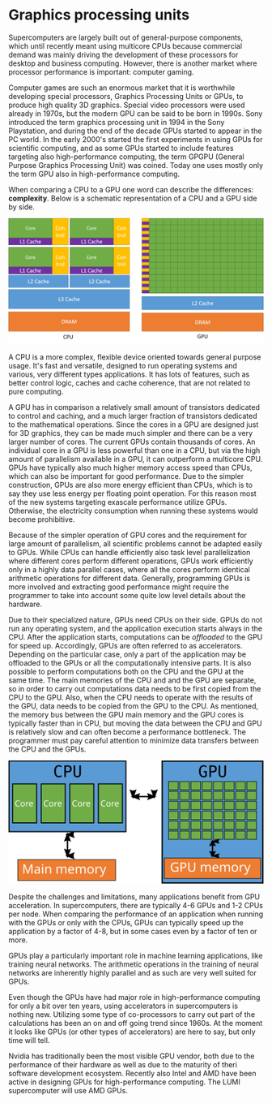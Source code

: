 <!-- Includes material from "Supercomputing" online-course (https://www.futurelearn.com/courses/supercomputing/)
by Edinburgh Supercomputing Center (EPCC), licensed under Creative Commons SA-BY -->

# Graphics processing units

Supercomputers are largely built out of general-purpose components, which
until recently meant using multicore CPUs because commercial demand was mainly
driving the development of these processors for desktop and business
computing. However, there is another market where processor performance is
important: computer gaming.

Computer games are such an enormous market that it is worthwhile developing
special processors, Graphics Processing Units or GPUs, to produce high quality
3D graphics. Special video processors were used already in 1970s, but the
modern GPU can be said to be born in 1990s. Sony introduced the term graphics
processing unit in 1994 in the Sony Playstation, and during the end of the
decade GPUs started to appear in the PC world. In the early 2000's started the
first experiments in using GPUs for scientific computing, and as some GPUs
started to include features targeting also high-performance computing, the
term GPGPU (General Purpose Graphics Processing Unit) was coined. Today one
uses mostly only the term GPU also in high-performance computing.

When comparing a CPU to a GPU one word can describe the differences:
**complexity**. Below is a schematic representation of a CPU and a GPU side
by side.


<!-- Image source https://docs.nvidia.com/cuda/cuda-c-programming-guide/ 
     copyright  NVIDIA Corporation -->
![CPU vs. GPU. Arithmetic Units](images/CPU_vs_GPU_alu.png)

A CPU is a more complex, flexible device oriented towards general purpose
usage. It's fast and versatile, designed to run operating systems and various,
very different types applications. It has lots of features, such as better
control logic, caches and cache coherence, that are not related to pure
computing.

A GPU has in comparison a relatively small amount of transistors dedicated to
control and caching, and a much larger fraction of transistors dedicated to
the mathematical operations. Since the cores in a GPU are designed just for 3D
graphics, they can be made much simpler and there can be a very larger number
of cores. The current GPUs contain thousands of cores. An individual core in
a GPU is less powerful than one in a CPU, but via the high amount of
parallelism available in a GPU, it can outperform a multicore CPU. GPUs have
typically also much higher memory access speed than CPUs, which can also be
important for good performance. Due to the simpler construction, GPUs are
also more energy efficient than CPUs, which is to say they use less energy per
floating point operation. For this reason most of the new systems targeting
exascale performance utilize GPUs. Otherwise, the electricity consumption when
running these systems would become prohibitive.

Because of the simpler operation of GPU cores and the requirement for large
amount of parallelism, all scientific problems cannot be adapted easily to
GPUs. While CPUs can handle efficiently also task level parallelization where
different cores perform different operations, GPUs work efficiently only in a
highly data parallel cases, where all the cores perform identical arithmetic
operations for different data. Generally, programming GPUs is more involved
and extracting good performance might require the programmer to take into
account some quite low level details about the hardware.

Due to their specialized nature, GPUs need CPUs on their side. GPUs do not run
any operating system, and the application execution starts always in the CPU.
After the application starts, computations can be *offloaded* to the GPU for
speed up. Accordingly, GPUs are often referred to as accelerators. Depending
on the particular case, only a part of the application may be offloaded to the
GPUs or all the computationally intensive parts. It is also possible to
perform computations both on the CPU and the GPU at the same time. The main
memories of the CPU and and the GPU are separate, so in order to carry out
computations data needs to be first copied from the CPU to the GPU. Also, when
the CPU needs to operate with the results of the GPU, data needs to be copied
from the GPU to the CPU. As mentioned, the memory bus between the GPU main
memory and the GPU cores is typically faster than in CPU, but moving the data
between the CPU and GPU is relatively slow and can often become a performance
bottleneck. The programmer must pay careful attention to minimize data
transfers between the CPU and the GPUs.

![CPU and GPU have separate memory](images/cpu-gpu-memory.svg)

Despite the challenges and limitations, many applications benefit from GPU
acceleration. In supercomputers, there are typically 4-6 GPUs and 1-2 CPUs per
node. When comparing the performance of an application when running with the
GPUs or only with the CPUs, GPUs can typically speed up the application by a
factor of 4-8, but in some cases even by a factor of ten or more.

GPUs play a particularly important role in machine learning applications, like
training neural networks. The arithmetic operations in the training of neural
networks are inherently highly parallel and as such are very well suited for
GPUs.

Even though the GPUs have had major role in high-performance computing for
only a bit over ten years, using accelerators in supercomputers is nothing new.
Utilizing some type of co-processors to carry out part of the calculations has
been an on and off going trend since 1960s. At the moment it looks like GPUs
(or other types of accelerators) are here to say, but only time will tell.

Nvidia has traditionally been the most visible GPU vendor, both due to the
performance of their hardware as well as due to the maturity of theri software
development ecosystem. Recently also Intel and AMD have been active in
designing GPUs for high-performance computing. The LUMI supercomputer will use
AMD GPUs.
